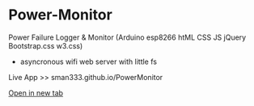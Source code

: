# Power-Monitor
Power Failure Logger &amp; Monitor (Arduino esp8266 htML CSS JS jQuery Bootstrap.css w3.css)

  - asyncronous wifi web server with little fs


Live App >> sman333.github.io/PowerMonitor

[Open in new tab](https://external.ink?to=sman333.github.io/PowerMonitor)
